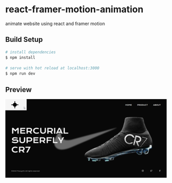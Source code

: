 # react-framer-motion-animation

animate website using react and framer motion

## Build Setup

```bash
# install dependencies
$ npm install

# serve with hot reload at localhost:3000
$ npm run dev

```

## Preview

![cr7 mercury](./src/assets/preview-website.png "Text to show on mouseover")
